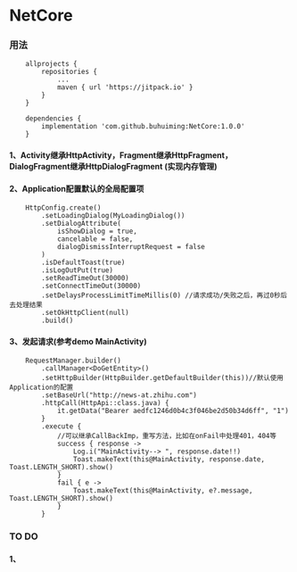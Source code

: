 # NetCore

### 用法

        allprojects {
            repositories {
                ...
                maven { url 'https://jitpack.io' }
            }
        }

        dependencies {
            implementation 'com.github.buhuiming:NetCore:1.0.0'
        }

#### 1、Activity继承HttpActivity，Fragment继承HttpFragment，DialogFragment继承HttpDialogFragment (实现内存管理)

#### 2、Application配置默认的全局配置项
        HttpConfig.create()
            .setLoadingDialog(MyLoadingDialog())
            .setDialogAttribute(
                isShowDialog = true,
                cancelable = false,
                dialogDismissInterruptRequest = false
            )
            .isDefaultToast(true)
            .isLogOutPut(true)
            .setReadTimeOut(30000)
            .setConnectTimeOut(30000)
            .setDelaysProcessLimitTimeMillis(0) //请求成功/失败之后，再过0秒后去处理结果
            .setOkHttpClient(null)
            .build()
#### 3、发起请求(参考demo MainActivity)

        RequestManager.builder()
            .callManager<DoGetEntity>()
            .setHttpBuilder(HttpBuilder.getDefaultBuilder(this))//默认使用Application的配置
            .setBaseUrl("http://news-at.zhihu.com")
            .httpCall(HttpApi::class.java) {
                it.getData("Bearer aedfc1246d0b4c3f046be2d50b34d6ff", "1")
            }
            .execute {
                //可以继承CallBackImp，重写方法，比如在onFail中处理401，404等
                success { response ->
                    Log.i("MainActivity--> ", response.date!!)
                    Toast.makeText(this@MainActivity, response.date, Toast.LENGTH_SHORT).show()
                }
                fail { e ->
                    Toast.makeText(this@MainActivity, e?.message, Toast.LENGTH_SHORT).show()
                }
            }

### TO DO

#### 1、
